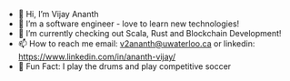 - 👋 Hi, I’m Vijay Ananth
- 👀 I’m a software engineer - love to learn new technologies!
- 🌱 I’m currently checking out Scala, Rust and Blockchain Development!
- 📫 How to reach me email: v2ananth@uwaterloo.ca or linkedin: https://www.linkedin.com/in/ananth-vijay/
- :star2: Fun Fact: I play the drums and play competitive soccer

<!---
c247/c247 is a ✨ special ✨ repository because its `README.md` (this file) appears on your GitHub profile.
You can click the Preview link to take a look at your changes.
--->
